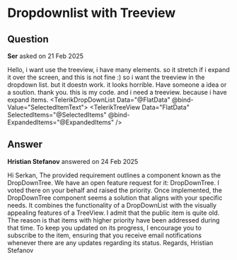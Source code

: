# Dropdownlist with Treeview

## Question

**Ser** asked on 21 Feb 2025

Hello, i want use the treeview, i have many elements. so it stretch if i expand it over the screen, and this is not fine :) so i want the treeview in the dropdown list. but it doestn work. it looks horrible. Have someone a idea or a soution. thank you. this is my code. and i need a treeview. because i have expand items. <TelerikDropDownList Data="@FlatData" @bind-Value="SelectedItemText"> <ItemTemplate> <TelerikTreeView Data="FlatData" SelectedItems="@SelectedItems" @bind-ExpandedItems="@ExpandedItems" /> </ItemTemplate> </TelerikDropDownList>

## Answer

**Hristian Stefanov** answered on 24 Feb 2025

Hi Serkan, The provided requirement outlines a component known as the DropDownTree. We have an open feature request for it: DropDownTree. I voted there on your behalf and raised the priority. Once implemented, the DropDownTree component seems a solution that aligns with your specific needs. It combines the functionality of a DropDownList with the visually appealing features of a TreeView. I admit that the public item is quite old. The reason is that items with higher priority have been addressed during that time. To keep you updated on its progress, I encourage you to subscribe to the item, ensuring that you receive email notifications whenever there are any updates regarding its status. Regards, Hristian Stefanov
